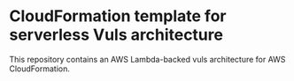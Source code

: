 CloudFormation template for serverless Vuls architecture
===

This repository contains an AWS Lambda-backed vuls architecture for AWS CloudFormation.
